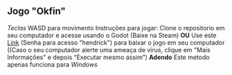 ## Jogo "Okfin"
*Teclas* WASD para movimento
Instruções para jogar:
Clone o repositorio em seu computador e acesse usando o Godot (Baixe na Steam)
**OU**
Use este [Link](https://kauannicolass1264.itch.io/okfin) (Senha para acesso "hendrick") para baixar o jogo em seu computador ((Caso o seu computador alerte uma ameaça de vírus, clique em "Mais Informações" e depois “Executar mesmo assim”)
**Adendo** Este metodo apenas funciona para *Windows*
